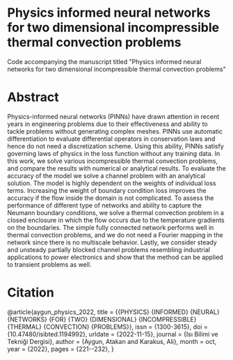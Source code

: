 # Physics informed neural networks for two dimensional incompressible thermal convection problems

Code accompanying the manuscript titled "Physics informed neural networks for two dimensional incompressible thermal convection problems"

# Abstract

Physics-informed neural networks (PINNs) have drawn attention in recent years in engineering problems due to their effectiveness and ability to tackle problems without generating complex meshes. PINNs use automatic differentiation to evaluate differential operators in conservation laws and hence do not need a discretization scheme. Using this ability, PINNs satisfy governing laws of physics in the loss function without any training data. In this work, we solve various incompressible thermal convection problems, and compare the results with numerical or analytical results. To evaluate the accuracy of the model we solve a channel problem with an analytical solution. The model is highly dependent on the weights of individual loss terms. Increasing the weight of boundary condition loss improves the accuracy if the flow inside the domain is not complicated. To assess the performance of different type of networks and ability to capture the Neumann boundary conditions, we solve a thermal convection problem in a closed enclosure in which the flow occurs due to the temperature gradients on the boundaries. The simple fully connected network performs well in thermal convection problems, and we do not need a Fourier mapping in the network since there is no multiscale behavior. Lastly, we consider steady and unsteady partially blocked channel problems resembling industrial applications to power electronics and show that the method can be applied to transient problems as well.

# Citation
@article{aygun_physics_2022,
	title = {{PHYSICS} {INFORMED} {NEURAL} {NETWORKS} {FOR} {TWO} {DIMENSIONAL} {INCOMPRESSIBLE} {THERMAL} {CONVECTION} {PROBLEMS}},
	issn = {1300-3615},
	doi = {10.47480/isibted.1194992},
	urldate = {2022-11-15},
	journal = {Isı Bilimi ve Tekniği Dergisi},
	author = {Aygun, Atakan and Karakus, Ali},
	month = oct,
	year = {2022},
	pages = {221--232},
}
